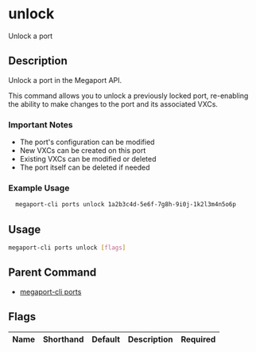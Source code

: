# unlock

Unlock a port

## Description

Unlock a port in the Megaport API.

This command allows you to unlock a previously locked port, re-enabling the ability to make changes to the port and its associated VXCs.

### Important Notes
  - The port's configuration can be modified
  - New VXCs can be created on this port
  - Existing VXCs can be modified or deleted
  - The port itself can be deleted if needed

### Example Usage

```sh
  megaport-cli ports unlock 1a2b3c4d-5e6f-7g8h-9i0j-1k2l3m4n5o6p
```

## Usage

```sh
megaport-cli ports unlock [flags]
```


## Parent Command

* [megaport-cli ports](megaport-cli_ports.md)
## Flags

| Name | Shorthand | Default | Description | Required |
|------|-----------|---------|-------------|----------|


